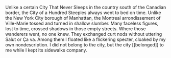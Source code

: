 Unlike a certain City That Never Sleeps in the country south of the Canadian border, the City of a Hundred Steeples always went to bed on time. Unlike the New York City borough of Manhattan, the Montreal arrondissement of Ville-Marie tossed and turned in shallow slumber. Many faceless figures, lost to time, crossed shadows in those empty streets. Where those wanderers went, no one knew. They exchanged curt nods without uttering Salut or Ça va. Among them I floated like a flickering specter, cloaked by my own nondescription. I did not belong to the city, but the city [[belonged]] to me while I kept its sidewalks company. 



